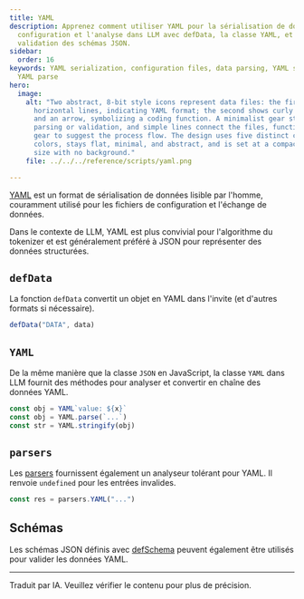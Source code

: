 ```yaml
---
title: YAML
description: Apprenez comment utiliser YAML pour la sérialisation de données, la
  configuration et l'analyse dans LLM avec defData, la classe YAML, et la
  validation des schémas JSON.
sidebar:
  order: 16
keywords: YAML serialization, configuration files, data parsing, YAML stringify,
  YAML parse
hero:
  image:
    alt: "Two abstract, 8-bit style icons represent data files: the first has three
      horizontal lines, indicating YAML format; the second shows curly brackets
      and an arrow, symbolizing a coding function. A minimalist gear stands for
      parsing or validation, and simple lines connect the files, function, and
      gear to suggest the process flow. The design uses five distinct corporate
      colors, stays flat, minimal, and abstract, and is set at a compact 128x128
      size with no background."
    file: ../../../reference/scripts/yaml.png

---
```


[YAML](https://yaml.org/) est un format de sérialisation de données lisible par l'homme, couramment utilisé pour les fichiers de configuration et l'échange de données.

Dans le contexte de LLM, YAML est plus convivial pour l'algorithme du tokenizer et est généralement préféré à JSON pour représenter des données structurées.

## `defData`

La fonction `defData` convertit un objet en YAML dans l'invite (et d'autres formats si nécessaire).

```js
defData("DATA", data)
```

## `YAML`

De la même manière que la classe `JSON` en JavaScript, la classe `YAML` dans LLM fournit des méthodes pour analyser et convertir en chaîne des données YAML.

```js
const obj = YAML`value: ${x}`
const obj = YAML.parse(`...`)
const str = YAML.stringify(obj)
```

## `parsers`

Les [parsers](/genaiscript/reference/scripts/parsers) fournissent également un analyseur tolérant pour YAML.
Il renvoie `undefined` pour les entrées invalides.

```js
const res = parsers.YAML("...")
```

## Schémas

Les schémas JSON définis avec [defSchema](/genaiscript/reference/scripts/schemas) peuvent également être utilisés pour valider les données YAML.

<hr />

Traduit par IA. Veuillez vérifier le contenu pour plus de précision.
